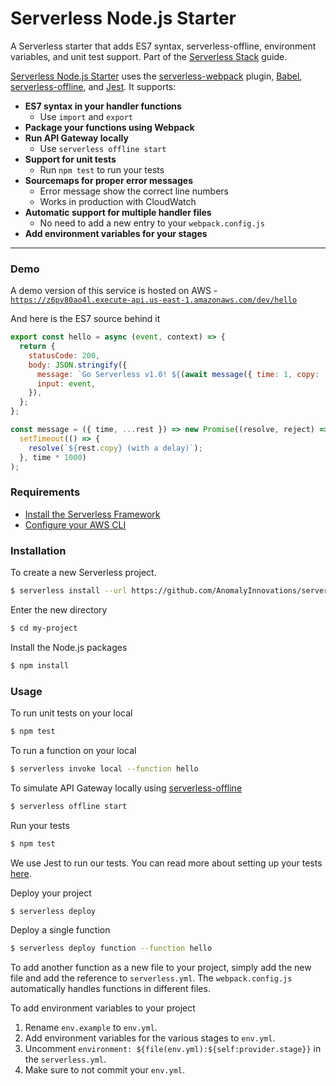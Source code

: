 # Serverless Node.js Starter

A Serverless starter that adds ES7 syntax, serverless-offline, environment variables, and unit test support. Part of the [Serverless Stack](http://serverless-stack.com) guide.

[Serverless Node.js Starter](https://github.com/AnomalyInnovations/serverless-nodejs-starter) uses the [serverless-webpack](https://github.com/serverless-heaven/serverless-webpack) plugin, [Babel](https://babeljs.io), [serverless-offline](https://github.com/dherault/serverless-offline), and [Jest](https://facebook.github.io/jest/). It supports:

- **ES7 syntax in your handler functions**
  - Use `import` and `export`
- **Package your functions using Webpack**
- **Run API Gateway locally**
  - Use `serverless offline start`
- **Support for unit tests**
  - Run `npm test` to run your tests
- **Sourcemaps for proper error messages**
  - Error message show the correct line numbers
  - Works in production with CloudWatch
- **Automatic support for multiple handler files**
  - No need to add a new entry to your `webpack.config.js`
- **Add environment variables for your stages**

---

### Demo

A demo version of this service is hosted on AWS - [`https://z6pv80ao4l.execute-api.us-east-1.amazonaws.com/dev/hello`](https://z6pv80ao4l.execute-api.us-east-1.amazonaws.com/dev/hello)

And here is the ES7 source behind it

``` javascript
export const hello = async (event, context) => {
  return {
    statusCode: 200,
    body: JSON.stringify({
      message: `Go Serverless v1.0! ${(await message({ time: 1, copy: 'Your function executed successfully!'}))}`,
      input: event,
    }),
  };
};

const message = ({ time, ...rest }) => new Promise((resolve, reject) =>
  setTimeout(() => {
    resolve(`${rest.copy} (with a delay)`);
  }, time * 1000)
);
```

### Requirements

- [Install the Serverless Framework](https://serverless.com/framework/docs/providers/aws/guide/installation/)
- [Configure your AWS CLI](https://serverless.com/framework/docs/providers/aws/guide/credentials/)

### Installation

To create a new Serverless project.

``` bash
$ serverless install --url https://github.com/AnomalyInnovations/serverless-nodejs-starter --name my-project
```

Enter the new directory

``` bash
$ cd my-project
```

Install the Node.js packages

``` bash
$ npm install
```

### Usage

To run unit tests on your local

``` bash
$ npm test
```

To run a function on your local

``` bash
$ serverless invoke local --function hello
```

To simulate API Gateway locally using [serverless-offline](https://github.com/dherault/serverless-offline)

``` bash
$ serverless offline start
```

Run your tests

``` bash
$ npm test
```

We use Jest to run our tests. You can read more about setting up your tests [here](https://facebook.github.io/jest/docs/en/getting-started.html#content).

Deploy your project

``` bash
$ serverless deploy
```

Deploy a single function

``` bash
$ serverless deploy function --function hello
```

To add another function as a new file to your project, simply add the new file and add the reference to `serverless.yml`. The `webpack.config.js` automatically handles functions in different files.

To add environment variables to your project

1. Rename `env.example` to `env.yml`.
2. Add environment variables for the various stages to `env.yml`.
3. Uncomment `environment: ${file(env.yml):${self:provider.stage}}` in the `serverless.yml`.
4. Make sure to not commit your `env.yml`.

